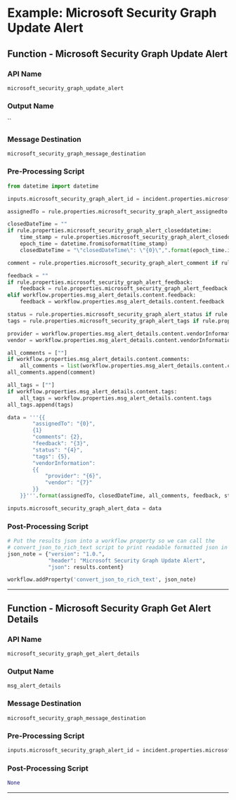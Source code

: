 <!--
    DO NOT MANUALLY EDIT THIS FILE
    THIS FILE IS AUTOMATICALLY GENERATED WITH resilient-sdk codegen
    Generated with resilient-sdk v51.0.2.2.1096
-->

# Example: Microsoft Security Graph Update Alert

## Function - Microsoft Security Graph Update Alert

### API Name
`microsoft_security_graph_update_alert`

### Output Name
``

### Message Destination
`microsoft_security_graph_message_destination`

### Pre-Processing Script
```python
from datetime import datetime

inputs.microsoft_security_graph_alert_id = incident.properties.microsoft_security_graph_alert_id

assignedTo = rule.properties.microsoft_security_graph_alert_assignedto if rule.properties.microsoft_security_graph_alert_assignedto else ""

closedDateTime = ""
if rule.properties.microsoft_security_graph_alert_closeddatetime:
    time_stamp = rule.properties.microsoft_security_graph_alert_closeddatetime
    epoch_time = datetime.fromisoformat(time_stamp)
    closedDateTime = "\"closedDateTime\": \"{0}\",".format(epoch_time.isoformat() + "Z")

comment = rule.properties.microsoft_security_graph_alert_comment if rule.properties.microsoft_security_graph_alert_comment else ""

feedback = ""
if rule.properties.microsoft_security_graph_alert_feedback:
    feedback = rule.properties.microsoft_security_graph_alert_feedback
elif workflow.properties.msg_alert_details.content.feedback:
    feedback = workflow.properties.msg_alert_details.content.feedback

status = rule.properties.microsoft_security_graph_alert_status if rule.properties.microsoft_security_graph_alert_status else workflow.properties.msg_alert_details.content.status
tags = rule.properties.microsoft_security_graph_alert_tags if rule.properties.microsoft_security_graph_alert_tags else ""

provider = workflow.properties.msg_alert_details.content.vendorInformation.provider
vendor = workflow.properties.msg_alert_details.content.vendorInformation.vendor

all_comments = [""]
if workflow.properties.msg_alert_details.content.comments:
    all_comments = list(workflow.properties.msg_alert_details.content.comments)
all_comments.append(comment)

all_tags = [""]
if workflow.properties.msg_alert_details.content.tags:
    all_tags = workflow.properties.msg_alert_details.content.tags
all_tags.append(tags)

data = '''{{
        "assignedTo": "{0}",
        {1}
        "comments": {2},
        "feedback": "{3}",
        "status": "{4}",
        "tags": {5},
        "vendorInformation":
        {{
            "provider": "{6}",
            "vendor": "{7}"
        }}
    }}'''.format(assignedTo, closedDateTime, all_comments, feedback, status, all_tags, provider, vendor)

inputs.microsoft_security_graph_alert_data = data

```

### Post-Processing Script
```python
# Put the results json into a workflow property so we can call the
# convert_json_to_rich_text script to print readable formatted json in an incident note.
json_note = {"version": "1.0.",
             "header": "Microsoft Security Graph Update Alert",
             "json": results.content}

workflow.addProperty('convert_json_to_rich_text', json_note)
```

---

## Function - Microsoft Security Graph Get Alert Details

### API Name
`microsoft_security_graph_get_alert_details`

### Output Name
`msg_alert_details`

### Message Destination
`microsoft_security_graph_message_destination`

### Pre-Processing Script
```python
inputs.microsoft_security_graph_alert_id = incident.properties.microsoft_security_graph_alert_id
```

### Post-Processing Script
```python
None
```

---

